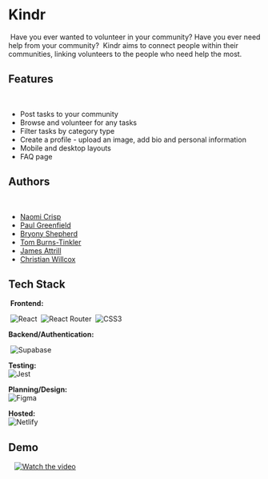 
# Kindr
​
Have you ever wanted to volunteer in your community? Have you ever need help from your community?
​
Kindr aims to connect people within their communities, linking volunteers to the people who need help the most.
​
​
## Features
​
- Post tasks to your community
- Browse and volunteer for any tasks 
- Filter tasks by category type
- Create a profile - upload an image, add bio and personal information
- Mobile and desktop layouts
- FAQ page 
​
​
​
## Authors
​
- [Naomi Crisp](https://github.com/naomicrisp)
- [Paul Greenfield](https://github.com/percygr)
- [Bryony Shepherd](https://github.com/bryonyShep)
- [Tom Burns-Tinkler](https://github.com/Tomuos)
- [James Attrill](https://github.com/attrill20)
- [Christian Willcox](https://github.com/lastcastleofbowser)
​
## Tech Stack
​
**Frontend:**  

​
![React](https://img.shields.io/badge/react-%2320232a.svg?style=for-the-badge&logo=react&logoColor=%2361DAFB)
​
![React Router](https://img.shields.io/badge/React_Router-CA4245?style=for-the-badge&logo=react-router&logoColor=white)
​
![CSS3](https://img.shields.io/badge/css3-%231572B6.svg?style=for-the-badge&logo=css3&logoColor=white)
​

**Backend/Authentication:**  

​
![Supabase](https://img.shields.io/badge/Supabase-3ECF8E?style=for-the-badge&logo=supabase&logoColor=white)
​

**Testing:**  
​
![Jest](https://img.shields.io/badge/-jest-%23C21325?style=for-the-badge&logo=jest&logoColor=white)
​

**Planning/Design:**  
​
![Figma](https://img.shields.io/badge/figma-%23F24E1E.svg?style=for-the-badge&logo=figma&logoColor=white)
​

**Hosted:**  
​
![Netlify](https://img.shields.io/badge/netlify-%23000000.svg?style=for-the-badge&logo=netlify&logoColor=#00C7B7)
​
​​
​
## Demo
​
​
​
[![Watch the video](urlhere)](https://www.youtube.com/watch?v=Fc4mhUFAl10)

